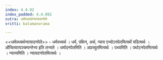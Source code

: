 ```yaml
---
index: 4.4.92
index_padded: 4.4.092
sutra: धर्मपथ्यर्थन्यायादनपेते
vritti: balamanorama

---
```

<<धर्मपथ्यर्थन्यायादनपेते>> - धर्मपथ्यर्थ । धर्म, पथिन्, अर्थ, न्याय एभ्योऽनपेतमित्यर्थे यदित्यर्थः । औचित्यात्पञ्चम्यन्तेभ्य इति लभ्यते । धर्मादनपेतमिति । अप्रच्युतमित्यर्थः । पथ्यमिति । पथोऽनपेतमित्यर्थः । न्याय्यमिति । न्यायदनपेतमित्यर्थः । 
